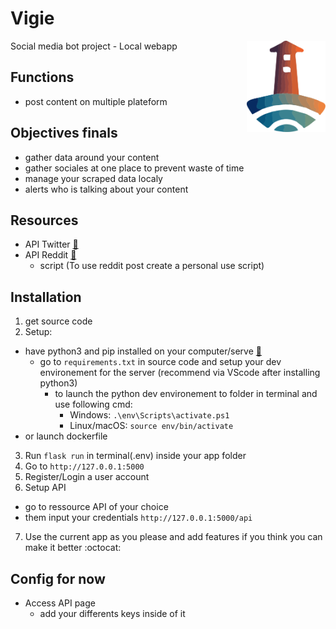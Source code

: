 # Vigie
<img src="/static/Media/Logo%20Vigie.svg" alt="logo for Vigie" title="Vigie" width="25%" align="right"/>
Social media bot project - Local webapp

## Functions
* post content on multiple plateform

## Objectives finals
* gather data around your content
* gather sociales at one place to prevent waste of time
* manage your scraped data localy
* alerts who is talking about your content

## Resources
* API Twitter [:ledger:](https://developer.twitter.com/en/products/twitter-api)
* API Reddit [:ledger:](https://www.reddit.com/prefs/apps)
  * script (To use reddit post create a personal use script)

## Installation
1. get source code 
2. Setup:
  * have python3 and pip installed on your computer/serve [:snake:](https://cloud.google.com/python/docs/setup)
    * go to `requirements.txt` in source code and setup your dev environement for the server (recommend via VScode after installing python3)
      * to launch the python dev environement to folder in terminal and use following cmd:
        - Windows: `.\env\Scripts\activate.ps1`
        - Linux/macOS: `source env/bin/activate`
  * or launch dockerfile
3. Run `flask run` in terminal(.env) inside your app folder
4. Go to `http://127.0.0.1:5000`
5. Register/Login a user account
6. Setup API 
  * go to ressource API of your choice
  * them input your credentials `http://127.0.0.1:5000/api`
7. Use the current app as you please and add features if you think you can make it better :octocat:

## Config for now
* Access API page
  * add your differents keys inside of it
